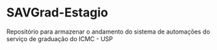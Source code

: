 # SAVGrad-Estagio
Repositório para armazenar o andamento do sistema de automações do serviço de graduação do ICMC - USP

